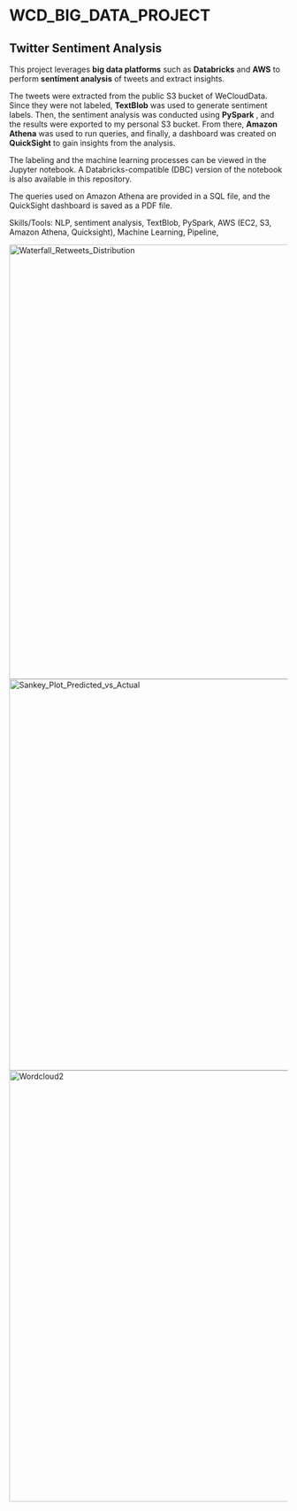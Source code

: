 # WCD_BIG_DATA_PROJECT
## Twitter Sentiment Analysis

This project leverages **big data platforms** such as **Databricks** and **AWS** to perform **sentiment analysis** of tweets and extract insights.

The tweets were extracted from the public S3 bucket of WeCloudData. Since they were not labeled, **TextBlob** was used to generate sentiment labels. Then, the sentiment analysis was conducted using **PySpark** , and the results were exported to my personal S3 bucket. From there, **Amazon Athena** was used to run queries, and finally, a dashboard was created on **QuickSight** to gain insights from the analysis.

The labeling and the machine learning processes can be viewed in the Jupyter notebook. A Databricks-compatible (DBC) version of the notebook is also available in this repository.

The queries used on Amazon Athena are provided in a SQL file, and the QuickSight dashboard is saved as a PDF file.


Skills/Tools: NLP, sentiment analysis, TextBlob, PySpark, AWS (EC2, S3, Amazon Athena, Quicksight), Machine Learning, Pipeline,


<img width="785" alt="Waterfall_Retweets_Distribution" src="https://github.com/user-attachments/assets/c7d6c37a-f154-49c4-b486-f2a6a81fbced">

<img width="707" alt="Sankey_Plot_Predicted_vs_Actual" src="https://github.com/user-attachments/assets/5bd3f2ba-2a91-4dda-b7d4-137671c6df48">

<img width="779" alt="Wordcloud2" src="https://github.com/user-attachments/assets/b2c680bd-b42b-4cb8-a6a9-ca72e054e288">



